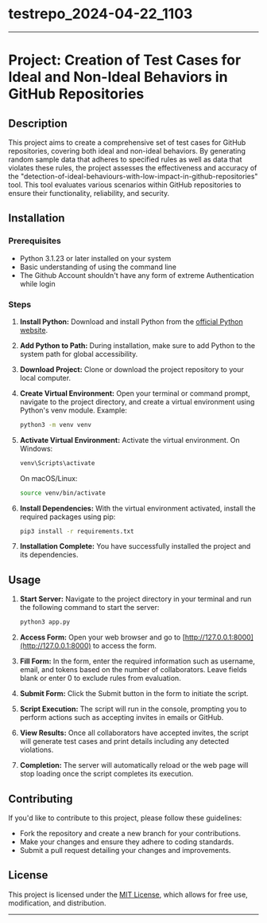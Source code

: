 # testrepo_2024-04-22_1103


---

# Project: Creation of Test Cases for Ideal and Non-Ideal Behaviors in GitHub Repositories

## Description

This project aims to create a comprehensive set of test cases for GitHub repositories, covering both ideal and non-ideal behaviors. By generating random sample data that adheres to specified rules as well as data that violates these rules, the project assesses the effectiveness and accuracy of the "detection-of-ideal-behaviours-with-low-impact-in-github-repositories" tool. This tool evaluates various scenarios within GitHub repositories to ensure their functionality, reliability, and security.

## Installation

### Prerequisites

- Python 3.1.23 or later installed on your system
- Basic understanding of using the command line
- The Github Account shouldn't have any form of extreme Authentication while login

### Steps

1. **Install Python:** Download and install Python from the [official Python website](https://www.python.org/downloads/release/python-3123/).

2. **Add Python to Path:** During installation, make sure to add Python to the system path for global accessibility.

3. **Download Project:** Clone or download the project repository to your local computer.

4. **Create Virtual Environment:** Open your terminal or command prompt, navigate to the project directory, and create a virtual environment using Python's venv module. Example:
   ```bash
   python3 -m venv venv
   ```

5. **Activate Virtual Environment:** Activate the virtual environment. On Windows:
   ```bash
   venv\Scripts\activate
   ```
   On macOS/Linux:
   ```bash
   source venv/bin/activate
   ```

6. **Install Dependencies:** With the virtual environment activated, install the required packages using pip:
   ```bash
   pip3 install -r requirements.txt
   ```

7. **Installation Complete:** You have successfully installed the project and its dependencies.

## Usage

1. **Start Server:** Navigate to the project directory in your terminal and run the following command to start the server:
   ```bash
   python3 app.py
   ```

2. **Access Form:** Open your web browser and go to [http://127.0.0.1:8000](http://127.0.0.1:8000) to access the form.

3. **Fill Form:** In the form, enter the required information such as username, email, and tokens based on the number of collaborators. Leave fields blank or enter 0 to exclude rules from evaluation.

4. **Submit Form:** Click the Submit button in the form to initiate the script.

5. **Script Execution:** The script will run in the console, prompting you to perform actions such as accepting invites in emails or GitHub.

6. **View Results:** Once all collaborators have accepted invites, the script will generate test cases and print details including any detected violations.

7. **Completion:** The server will automatically reload or the web page will stop loading once the script completes its execution.

## Contributing

If you'd like to contribute to this project, please follow these guidelines:

- Fork the repository and create a new branch for your contributions.
- Make your changes and ensure they adhere to coding standards.
- Submit a pull request detailing your changes and improvements.

## License

This project is licensed under the [MIT License](LICENSE), which allows for free use, modification, and distribution.

---

